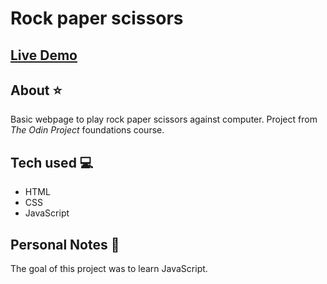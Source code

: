 # Rock paper scissors
## [Live Demo](https://j-brzoz.github.io/odin-rock-paper-scissors/)
## About ⭐️
Basic webpage to play rock paper scissors against computer. Project from *The Odin Project* foundations course.
## Tech used 💻
- HTML
- CSS
- JavaScript
## Personal Notes 💭
The goal of this project was to learn JavaScript.